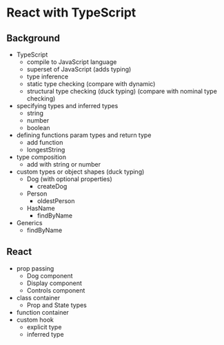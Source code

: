 # React with TypeScript

## Background

* TypeScript
  * compile to JavaScript language
  * superset of JavaScript (adds typing)
  * type inference
  * static type checking (compare with dynamic)
  * structural type checking (duck typing) (compare with nominal type checking)
* specifying types and inferred types
  * string
  * number
  * boolean
* defining functions param types and return type
  * add function
  * longestString
* type composition
  * add with string or number
* custom types or object shapes (duck typing)
  * Dog (with optional properties)
    * createDog
  * Person
    * oldestPerson
  * HasName
    * findByName
* Generics
  * findByName

## React

* prop passing
  * Dog component
  * Display component
  * Controls component
* class container
  * Prop and State types
* function container
* custom hook
  * explicit type
  * inferred type
